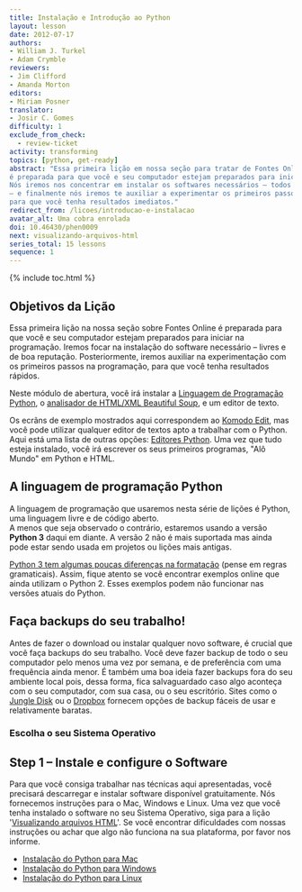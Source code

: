 ```yaml
---
title: Instalação e Introdução ao Python 
layout: lesson
date: 2012-07-17
authors:
- William J. Turkel
- Adam Crymble
reviewers:
- Jim Clifford
- Amanda Morton
editors:
- Miriam Posner
translator:
- Josir C. Gomes
difficulty: 1
exclude_from_check:
  - review-ticket
activity: transforming
topics: [python, get-ready]
abstract: "Essa primeira lição em nossa seção para tratar de Fontes Online 
é preparada para que você e seu computador estejam preparados para iniciar na programação.
Nós iremos nos concentrar em instalar os softwares necessários – todos livres e de boa reputação
– e finalmente nós iremos te auxiliar a experimentar os primeiros passos na programação 
para que você tenha resultados imediatos."
redirect_from: /licoes/introducao-e-instalacao
avatar_alt: Uma cobra enrolada
doi: 10.46430/phen0009
next: visualizando-arquivos-html
series_total: 15 lessons
sequence: 1
---
```


{% include toc.html %}





Objetivos da Lição
------------

Essa primeira lição na nossa seção sobre Fontes Online é preparada para que você e seu computador estejam preparados para iniciar na programação.
Iremos focar na instalação do software necessário – livres e de boa reputação. Posteriormente, iremos auxiliar na experimentação com os primeiros passos na programação, para que você tenha resultados rápidos.

Neste módulo de abertura, você irá instalar a [Linguagem de Programação Python][], o [analisador de HTML/XML Beautiful Soup][], e um editor de texto. 

Os ecrãns de exemplo mostrados aqui correspondem ao [Komodo Edit][], mas você pode utilizar qualquer editor de textos apto a trabalhar com o Python. Aqui está uma lista de outras opções: [Editores Python][]. Uma vez que tudo esteja instalado, você irá escrever os seus primeiros programas, "Alô Mundo" em Python e HTML.

A linguagem de programação Python
-------------------------------

A linguagem de programação que usaremos nesta série de lições é Python, uma linguagem livre e de código aberto.  
A menos que seja observado o contrário, estaremos usando a versão **Python 3** daqui em diante. 
A versão 2 não é mais suportada mas ainda pode estar sendo usada em projetos ou lições mais antigas.

[Python 3 tem algumas poucas diferenças na formatação](http://sebastianraschka.com/Articles/2014_python_2_3_key_diff.html) (pense em regras gramaticais). Assim, fique atento se você encontrar exemplos online que ainda utilizam o Python 2. Esses exemplos podem não funcionar nas versões atuais do Python.


Faça backups do seu trabalho!
-----------------

Antes de fazer o download ou instalar qualquer novo software, é crucial que você faça backups do seu trabalho. Você deve fazer backup de todo o seu computador pelo menos uma vez por semana, e de preferência com uma frequência ainda menor. É também uma boa ideia fazer backups fora do seu ambiente local pois, dessa forma, fica salvaguardado caso algo aconteça com o seu computador, com sua casa, ou o seu escritório. Sites como o [Jungle Disk][] ou o [Dropbox][] fornecem opções de backup fáceis de usar e relativamente baratas.

### Escolha o seu Sistema Operativo

Step 1 – Instale e configure o Software
------------------------------------

Para que você consiga trabalhar nas técnicas aqui apresentadas, você precisará descarregar e instalar software disponível gratuitamente.
Nós fornecemos instruções para o Mac, Windows e Linux. Uma vez que você tenha instalado o software no seu Sistema Operativo, siga para a lição '[Visualizando arquivos HTML][]'. Se você encontrar dificuldades com nossas instruções ou achar que algo não funciona na sua plataforma, por favor nos informe.

-   [Instalação do Python para Mac][]
-   [Instalação do Python para Windows][]
-   [Instalação do Python para Linux][]

  [Linguagem de Programação Python]: http://www.python.org/
  [Analisador de HTML/XML Beautiful Soup]: http://www.crummy.com/software/BeautifulSoup/
  [Komodo Edit]: http://www.activestate.com/komodo-edit
  [Editores Python]: http://wiki.python.org/moin/PythonEditors/
  [Jungle Disk]: https://www.jungledisk.com/
  [Dropbox]: https://www.dropbox.com/home
  [Visualizando arquivos HTML]: /licoes/visualizando-arquivos-html
  [Instalação do Python para Mac]: /licoes/instalacao-mac
  [Instalação do Python para Windows]: /licoes/instalacao-windows
  [Instalação do Python para Linux]: /licoes/instalacao-linux
